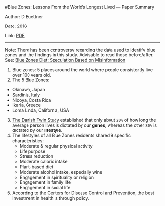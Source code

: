 #Blue Zones: Lessons From the World’s Longest Lived — Paper Summary


Author: D Buettner

Date: 2016

Link: [PDF](https://www.purpose.nl/files/Blue_Zones_-_Lessons_from_the_worlds_longest_live-111964418859.pdf)

-----

Note: There has been controversy regarding the data used to identify blue zones and the findings in this study. Advisable to read those before/after. See: [Blue Zones Diet: Speculation Based on Misinformation](https://sciencebasedmedicine.org/blue-zones-diet-speculation-based-on-misinformation/)

1. Blue zones: 5 places around the world where people consistently live over 100 years old.
2. The 5 Blue Zones:
  *   Okinawa, Japan
  *   Sardinia, Italy
  *   Nicoya, Costa Rica
  *   Ikaria, Greece
  *   Loma Linda, California, USA
3. [The Danish Twin Study](https://link.springer.com/article/10.1007/BF02185763) established that only about `20%` of how long the average person lives is dictated by our **genes**, whereas the other `80%` is dictated by our **lifestyle**.
4. The lifestyles of all Blue Zones residents shared 9 specific characteristics:
    * Moderate & regular physical activity
    * Life purpose
    * Stress reduction
    * Moderate caloric intake
    * Plant-based diet
    * Moderate alcohol intake, especially wine
    * Engagement in spirituality or religion
    * Engagement in family life
    * Engagement in social life
4. According to the Centers for Disease Control and Prevention, the best investment in health is through policy.